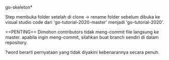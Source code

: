 go-skeleton*

Step membuka folder setelah di clone -> rename folder sebelum dibuka ke visual studio code dari 'go-tutorial-2020-master' menjadi 'go-tutorial-2020'.

==PENTING==
Dimohon contributors tidak meng-commit file langsung ke master. apabila ingin meng-commit, silahkan buat branch sendiri di dalam repository.

?word berarti pernyataan yang tidak diyakini kebenarannya secara penuh.
